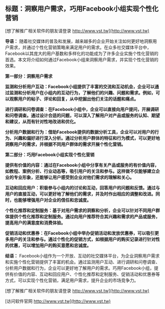 ## **标题：洞察用户需求，巧用Facebook小组实现个性化营销**

[想了解推广相关软件的朋友请登录 http://www.vst.tw](http://www.vst.tw)

**导语：**
随着社交媒体的普及和发展，越来越多的企业开始关注如何更好地洞察用户需求，并通过个性化营销策略来满足用户的需求。在众多社交媒体平台中，Facebook以其庞大的用户基数和多样化的功能成为了许多企业实施个性化营销的首选。本文将介绍如何通过Facebook小组来洞察用户需求，并实现个性化营销的效果。

**第一部分：洞察用户需求**

**监测和分析用户互动：Facebook小组提供了丰富的交流和互动机会，企业可以通过监测和分析用户在小组内的互动行为，了解他们的兴趣、问题和需求。例如，可以观察用户的帖子、评论和回复，从中挖掘出他们关注的话题和痛点。**

**进行调研和问卷调查：在Facebook小组中，企业可以直接向用户提问，开展调研和问卷调查。通过设计合适的问题，可以深入了解用户对产品或服务的认知、期望和建议，从而有针对性地改进和优化。**

**分析用户数据和行为：借助Facebook提供的数据分析工具，企业可以对用户的行为、兴趣和偏好进行深入分析。通过分析用户群体的特征和行为模式，可以更好地洞察用户的需求，并根据不同用户群体的需求开展个性化营销。**

**第二部分：巧用Facebook小组实现个性化营销**

**提供有价值的内容：通过在Facebook小组中分享有关产品或服务的有价值内容，如教程、案例分析、行业动态等，吸引用户的关注和参与。这样做不仅能够建立企业的专业形象，还能够让用户感受到企业对他们需求的理解和关心。**

**互动和回应用户：积极参与小组内的讨论和互动，回答用户的问题和反馈。通过与用户的直接互动，可以更好地了解他们的需求，并及时作出相应的调整和改进。同时，也能够增强用户对企业的信任和忠诚度。**

**个性化推荐和定制服务：基于对用户需求的洞察和分析，企业可以针对不同用户群体提供个性化推荐和定制服务。通过向用户推荐符合其兴趣和需求的产品或服务，提高用户的满意度和消费体验。**

**促销活动和优惠券：在Facebook小组中举办促销活动和发放优惠券，可以吸引更多用户的关注和参与。通过个性化的促销方式，如根据用户的购买记录进行针对性的优惠，可以增加用户的购买意愿和忠诚度。**

**结语：**
Facebook小组作为一个开放、互动的社交媒体平台，为企业洞察用户需求和实施个性化营销提供了丰富的机会。通过监测用户互动、进行调研和问卷调查、分析用户数据和行为，企业可以更好地了解用户的需求。巧用Facebook小组，提供有价值的内容、互动和回应用户、个性化推荐和定制服务、促销活动和优惠券等方式，可以实现个性化营销，满足用户需求，提升企业的市场竞争力。

[想了解推广相关软件的朋友请登录 http://www.vst.tw](http://www.vst.tw)


[访问软件官网 http://www.vst.tw](http://www.vst.tw)
